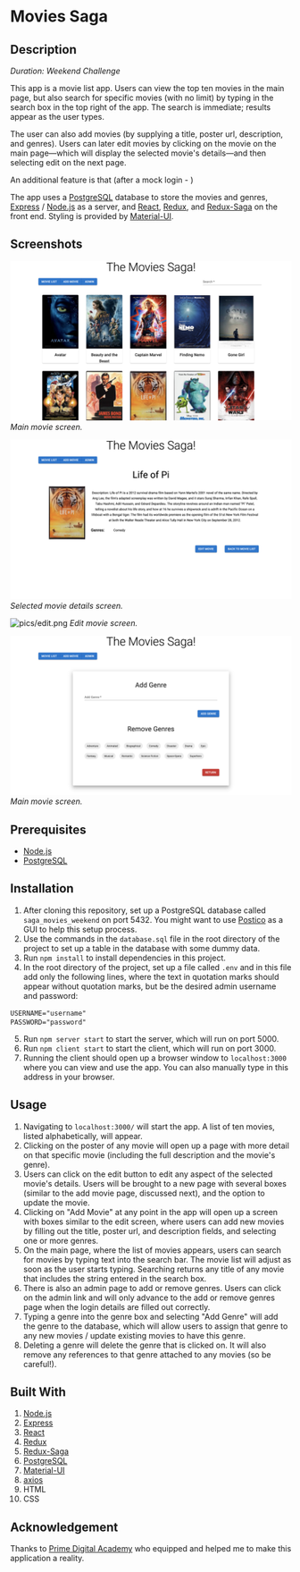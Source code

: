 # Movies Saga

## Description

_Duration: Weekend Challenge_

This app is a movie list app. Users can view the top ten movies in the main page, but also search for specific movies (with no limit) by typing in the search box in the top right of the app. The search is immediate; results appear as the user types.

The user can also add movies (by supplying a title, poster url, description, and genres). Users can later edit movies by clicking on the movie on the main page—which will display the selected movie's details—and then selecting edit on the next page.

An additional feature is that (after a mock login - )

The app uses a [PostgreSQL](https://www.postgresql.org/) database to store the movies and genres, [Express](https://expressjs.com/) / [Node.js](https://nodejs.org/en/) as a server, and [React](https://reactjs.org/), [Redux](https://redux.js.org/), and [Redux-Saga](https://redux-saga.js.org/) on the front end. Styling is provided by [Material-UI](https://mui.com/).

## Screenshots

![pics/main.png](pics/main.png)
_Main movie screen._

![pics/details.png](pics/details.png)
_Selected movie details screen._

![pics/edit.png](pics/edit.png)
_Edit movie screen._

![pics/admin.png](pics/admin.png)
_Main movie screen._

## Prerequisites

- [Node.js](https://nodejs.org/en/)
- [PostgreSQL](https://www.postgresql.org/)

## Installation

1. After cloning this repository, set up a PostgreSQL database called `saga_movies_weekend` on port 5432. You might want to use [Postico](https://eggerapps.at/postico/) as a GUI to help this setup process.
2. Use the commands in the `database.sql` file in the root directory of the project to set up a table in the database with some dummy data.
3. Run `npm install` to install dependencies in this project.
4. In the root directory of the project, set up a file called `.env` and in this file add only the following lines, where the text in quotation marks should appear without quotation marks, but be the desired admin username and password:

```
USERNAME="username"
PASSWORD="password"
```

5. Run `npm server start` to start the server, which will run on port 5000.
6. Run `npm client start` to start the client, which will run on port 3000.
7. Running the client should open up a browser window to `localhost:3000` where you can view and use the app. You can also manually type in this address in your browser.

## Usage

1. Navigating to `localhost:3000/` will start the app. A list of ten movies, listed alphabetically, will appear.
2. Clicking on the poster of any movie will open up a page with more detail on that specific movie (including the full description and the movie's genre).
3. Users can click on the edit button to edit any aspect of the selected movie's details. Users will be brought to a new page with several boxes (similar to the add movie page, discussed next), and the option to update the movie.
4. Clicking on "Add Movie" at any point in the app will open up a screen with boxes similar to the edit screen, where users can add new movies by filling out the title, poster url, and description fields, and selecting one or more genres.
5. On the main page, where the list of movies appears, users can search for movies by typing text into the search bar. The movie list will adjust as soon as the user starts typing. Searching returns any title of any movie that includes the string entered in the search box.
6. There is also an admin page to add or remove genres. Users can click on the admin link and will only advance to the add or remove genres page when the login details are filled out correctly.
7. Typing a genre into the genre box and selecting "Add Genre" will add the genre to the database, which will allow users to assign that genre to any new movies / update existing movies to have this genre.
8. Deleting a genre will delete the genre that is clicked on. It will also remove any references to that genre attached to any movies (so be careful!).

## Built With

1. [Node.js](https://nodejs.org/en/)
2. [Express](https://expressjs.com/)
3. [React](https://reactjs.org/)
4. [Redux](https://redux.js.org/)
5. [Redux-Saga](https://redux-saga.js.org/)
6. [PostgreSQL](https://www.postgresql.org/)
7. [Material-UI](https://mui.com/)
8. [axios](https://www.npmjs.com/package/axios)
9. HTML
10. CSS

## Acknowledgement

Thanks to [Prime Digital Academy](www.primeacademy.io) who equipped and helped me to make this application a reality.
